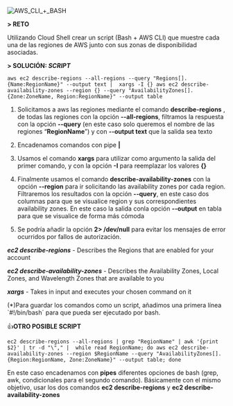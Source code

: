 ![AWS_CLI_+_BASH](https://user-images.githubusercontent.com/126183973/223797292-3622deb1-face-47a9-b925-9b27d986cbaa.png)

**> RETO** 

Utilizando Cloud Shell crear un script (Bash + AWS CLI) que muestre cada una de las regiones de AWS junto con sus zonas de disponibilidad asociadas.

**> SOLUCIÓN: _SCRIPT_**

`aws ec2 describe-regions --all-regions --query "Regions[].{Name:RegionName}" --output text | 
xargs -I {} aws ec2 describe-availability-zones --region {} --query "AvailabilityZones[].{Zone:ZoneName, Region:RegionName}" --output table`

1. Solicitamos a aws las regiones mediante el comando **describe-regions** , de todas las regiones con la opción **--all-regions**, 
filtramos la respuesta con la opción **--query** (en este caso solo queremos el nombre de las regiones “**RegionName**”) y con **--output text** 
que la salida sea texto

2. Encadenamos comandos con pipe **|**

3. Usamos el comando **xargs** para utilizar como argumento la salida del primer comando, y con la opción **-I** para reemplazar los valores **{}**

4. Finalmente usamos el comando **describe-availability-zones** con la opción **--region** para ir solicitando las availability zones por cada region. 
Filtraremos los resultados con la opción **--query**, en este caso dos columnas para que se visualice region y sus correspondientes availability zones. 
En este caso la salida conla opción **--output** en tabla para que se visualice de forma más cómoda

5. Se podría añadir la opción **2> /dev/null** para evitar los mensajes de error ocurridos por fallos de autorización.

**_ec2 describe-regions_** - Describes the Regions that are enabled for your account

**_ec2 describe-availability-zones_** - Describes the Availability Zones, Local Zones, and Wavelength Zones that are available to you 

**_xargs_** - Takes in input and executes your chosen command on it

(*)Para guardar los comandos como un script, añadimos una primera línea `#!/bin/bash´ para que pueda ser ejecutado por bash.

👍**OTRO POSIBLE SCRIPT**

`ec2 describe-regions --all-regions | grep "RegionName" | awk '{print $2}' | tr -d "\"," | 
while read RegionName; do aws ec2 describe-availability-zones --region $RegionName --query
"AvailabilityZones[].{Region:RegionName, Zone:ZoneName}" --output table; done`

En este caso encadenamos con **pipes** diferentes opciones de bash (grep, awk, condicionales para el segundo comando). 
Básicamente con el mismo objetivo, usar los dos comandos **ec2 describe-regions** y **ec2 describe-availability-zones**
